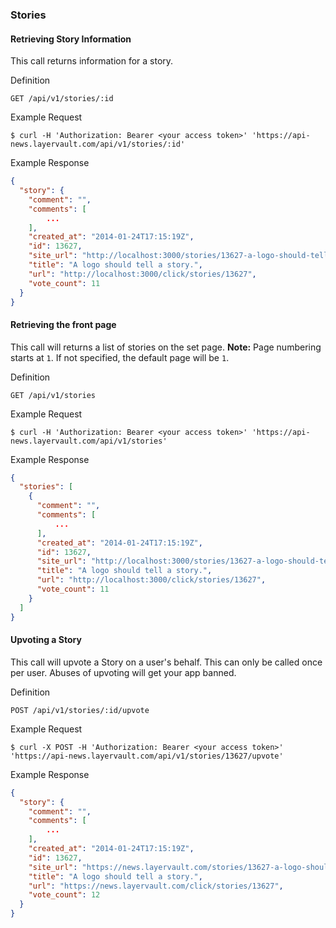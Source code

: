 ### Stories

#### Retrieving Story Information

This call returns information for a story.

 Definition

    GET /api/v1/stories/:id

 Example Request

    $ curl -H 'Authorization: Bearer <your access token>' 'https://api-news.layervault.com/api/v1/stories/:id'

 Example Response

```json
{
  "story": {
    "comment": "",
    "comments": [
        ...
    ],
    "created_at": "2014-01-24T17:15:19Z",
    "id": 13627,
    "site_url": "http://localhost:3000/stories/13627-a-logo-should-tell-a-story",
    "title": "A logo should tell a story.",
    "url": "http://localhost:3000/click/stories/13627",
    "vote_count": 11
  }
}
```

#### Retrieving the front page

This call will returns a list of stories on the set page. **Note:** Page numbering starts at `1`.
If not specified, the default page will be `1`.

 Definition

    GET /api/v1/stories

 Example Request

    $ curl -H 'Authorization: Bearer <your access token>' 'https://api-news.layervault.com/api/v1/stories'

 Example Response

```json
{
  "stories": [
    {
      "comment": "",
      "comments": [
          ...
      ],
      "created_at": "2014-01-24T17:15:19Z",
      "id": 13627,
      "site_url": "http://localhost:3000/stories/13627-a-logo-should-tell-a-story",
      "title": "A logo should tell a story.",
      "url": "http://localhost:3000/click/stories/13627",
      "vote_count": 11
    }
  ]
}
```

#### Upvoting a Story

This call will upvote a Story on a user's behalf. This can only be called once per user.
Abuses of upvoting will get your app banned.

 Definition

    POST /api/v1/stories/:id/upvote

 Example Request

    $ curl -X POST -H 'Authorization: Bearer <your access token>' 'https://api-news.layervault.com/api/v1/stories/13627/upvote'

 Example Response

```json
{
  "story": {
    "comment": "",
    "comments": [
        ...
    ],
    "created_at": "2014-01-24T17:15:19Z",
    "id": 13627,
    "site_url": "https://news.layervault.com/stories/13627-a-logo-should-tell-a-story",
    "title": "A logo should tell a story.",
    "url": "https://news.layervault.com/click/stories/13627",
    "vote_count": 12
  }
}
```
